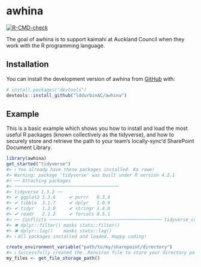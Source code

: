 
<!-- README.md is generated from README.Rmd. Please edit that file -->

# awhina

<!-- badges: start -->

[![R-CMD-check](https://github.com/lddurbinAC/awhina/actions/workflows/R-CMD-check.yaml/badge.svg)](https://github.com/lddurbinAC/awhina/actions/workflows/R-CMD-check.yaml)
<!-- badges: end -->

The goal of awhina is to support kaimahi at Auckland Council when they
work with the R programming language.

## Installation

You can install the development version of awhina from
[GitHub](https://github.com/) with:

``` r
# install.packages("devtools")
devtools::install_github("lddurbinAC/awhina")
```

## Example

This is a basic example which shows you how to install and load the most
useful R packages (known collectively as the tidyverse), and how to
securely store and retrieve the path to your team’s locally-sync’d
SharePoint Document Library.

``` r
library(awhina)
get_started("tidyverse")
#> ℹ You already have these packages installed. Ka rawe!
#> Warning: package 'tidyverse' was built under R version 4.2.1
#> ── Attaching packages
#> ───────────────────────────────────────
#> tidyverse 1.3.2 ──
#> ✔ ggplot2 3.3.6     ✔ purrr   0.3.4
#> ✔ tibble  3.1.7     ✔ dplyr   1.0.9
#> ✔ tidyr   1.2.0     ✔ stringr 1.4.0
#> ✔ readr   2.1.2     ✔ forcats 0.5.1
#> ── Conflicts ────────────────────────────────────────── tidyverse_conflicts() ──
#> ✖ dplyr::filter() masks stats::filter()
#> ✖ dplyr::lag()    masks stats::lag()
#> ℹ All packages installed and loaded. Happy coding!

create_environment_variable("path/to/my/sharepoint/directory")
#> ℹ Successfully created the .Renviron file to store your directory path.
my_files <- get_file_storage_path()
```

